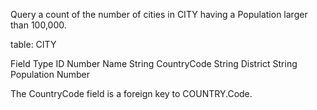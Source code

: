 Query a count of the number of cities in CITY having a Population larger than 100,000.

table: CITY

Field	Type
ID	Number
Name	String
CountryCode	String
District	String
Population	Number

The CountryCode field is a foreign key to COUNTRY.Code.